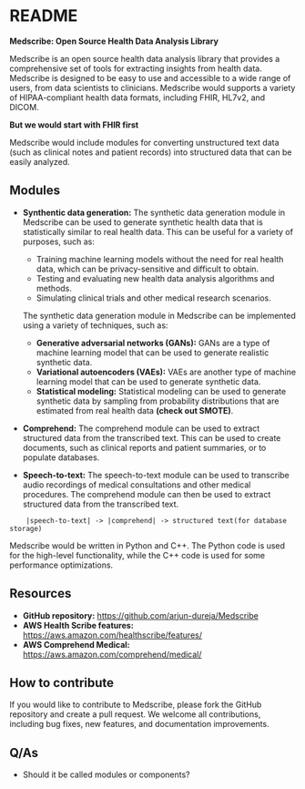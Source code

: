 # README

**Medscribe: Open Source Health Data Analysis Library**

Medscribe is an open source health data analysis library that provides a comprehensive set of tools for extracting insights from health data. Medscribe is designed to be easy to use and accessible to a wide range of users, from data scientists to clinicians. Medscribe would supports a variety of HIPAA-compliant health data formats, including FHIR, HL7v2, and DICOM.

**But we would start with FHIR first**

Medscribe would include modules for converting unstructured text data (such as clinical notes and patient records) into structured data that can be easily analyzed.

## **Modules**

- **Synthentic data generation:** The synthetic data generation module in Medscribe can be used to generate synthetic health data that is statistically similar to real health data. This can be useful for a variety of purposes, such as:

  - Training machine learning models without the need for real health data, which can be privacy-sensitive and difficult to obtain.
  - Testing and evaluating new health data analysis algorithms and methods.
  - Simulating clinical trials and other medical research scenarios.

  The synthetic data generation module in Medscribe can be implemented using a variety of techniques, such as:

  - **Generative adversarial networks (GANs):** GANs are a type of machine learning model that can be used to generate realistic synthetic data.
  - **Variational autoencoders (VAEs):** VAEs are another type of machine learning model that can be used to generate synthetic data.
  - **Statistical modeling:** Statistical modeling can be used to generate synthetic data by sampling from probability distributions that are estimated from real health data **(check out SMOTE)**.

- **Comprehend:** The comprehend module can be used to extract structured data from the transcribed text. This can be used to create documents, such as clinical reports and patient summaries, or to populate databases.

- **Speech-to-text:** The speech-to-text module can be used to transcribe audio recordings of medical consultations and other medical procedures. The comprehend module can then be used to extract structured data from the transcribed text.

```text
    |speech-to-text| -> |comprehend| -> structured text(for database storage)
```

Medscribe would be written in Python and C++. The Python code is used for the high-level functionality, while the C++ code is used for some performance optimizations.

## **Resources**

- **GitHub repository:** https://github.com/arjun-dureja/Medscribe
- **AWS Health Scribe features:** https://aws.amazon.com/healthscribe/features/
- **AWS Comprehend Medical:** https://aws.amazon.com/comprehend/medical/

## How to contribute

If you would like to contribute to Medscribe, please fork the GitHub repository and create a pull request. We welcome all contributions, including bug fixes, new features, and documentation improvements.

## Q/As

- Should it be called modules or components?
